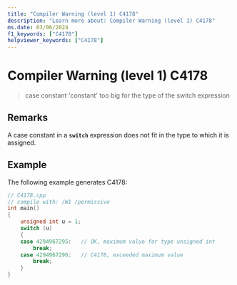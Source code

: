 ```yaml
---
title: "Compiler Warning (level 1) C4178"
description: "Learn more about: Compiler Warning (level 1) C4178"
ms.date: 03/06/2024
f1_keywords: ["C4178"]
helpviewer_keywords: ["C4178"]
---
```

# Compiler Warning (level 1) C4178

> case constant 'constant' too big for the type of the switch expression

## Remarks

A case constant in a **`switch`** expression does not fit in the type to which it is assigned.

## Example

The following example generates C4178:

```cpp
// C4178.cpp
// compile with: /W1 /permissive
int main()
{
    unsigned int u = 1;
    switch (u)
    {
    case 4294967295:   // OK, maximum value for type unsigned int
        break;
    case 4294967296:   // C4178, exceeded maximum value
        break;
    }
}
```
